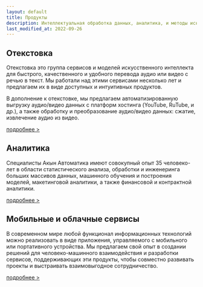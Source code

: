 ```yaml
---
layout: default
title: Продукты
description: Интеллектуальная обработка данных, аналитика, и методы искусственного интеллекта.
last_modified_at: 2022-09-26
---
```


## Отекстовка

Отекстовка это группа сервисов и моделей искусственного интеллекта для быстрого, качественного и удобного перевода аудио или видео с речью в текст. Мы работали над этими сервисами несколько лет и предлагаем их в виде доступных и интуитивных продуктов.

В дополнение к отекстовке, мы предлагаем автоматизированную выгрузку аудио/видео данных с платформ хостинга (YouTube, RuTube, и др.), а также обработку и преобразование аудио/видео данных: сжатие, извлечение аудио из видео.

[подробнее >](/products-krechet/)

## Аналитика

Специалисты Акын Автоматика имеют совокупный опыт 35 человеко-лет в области статистического анализа, обработки и инженеринга больших массивов данных, машинного обучения и построения моделей, макетинговой аналитики, а также финансовой и контрактной аналитики.

[подробнее >](/products-analytics/)

## Мобильные и облачные сервисы

В современном мире любой функционал информационных технологий можно реализовать в виде приложения, управляемого с мобильного или портативного устройства. Мы предлагаем свой опыт в создании решений для человеко-машинного взаимодействия и разработки сервисов, поддерживающих эти продукты, чтобы совместно развивать проекты и выстраивать взаимовыгодное сотрудничество.

[подробнее >](/products-cloud/)
